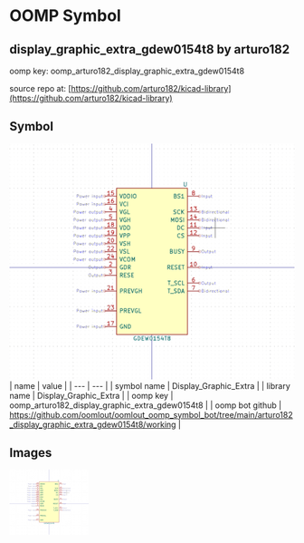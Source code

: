 # OOMP Symbol  
## display_graphic_extra_gdew0154t8  by arturo182  
  
oomp key: oomp_arturo182_display_graphic_extra_gdew0154t8  
  
source repo at: [https://github.com/arturo182/kicad-library](https://github.com/arturo182/kicad-library)  
## Symbol  
  
[![working.png](working_600.png)](working.png)  
| name | value | 
| --- | --- | 
| symbol name | Display_Graphic_Extra | 
| library name | Display_Graphic_Extra | 
| oomp key | oomp_arturo182_display_graphic_extra_gdew0154t8 | 
| oomp bot github | https://github.com/oomlout/oomlout_oomp_symbol_bot/tree/main/arturo182_display_graphic_extra_gdew0154t8/working | 
## Images  
  
[![working.png](working_140.png)](working.png)  
